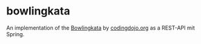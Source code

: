 # bowlingkata

An implementation of the [Bowlingkata](http://codingdojo.org/kata/Bowling/) by [codingdojo.org](http://codingdojo.org) as
a REST-API mit Spring.